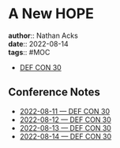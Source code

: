 # A New HOPE

**author**:: Nathan Acks  
**date**:: 2022-08-14  
**tags**:: #MOC

* [DEF CON 30](https://defcon.org/html/defcon-30/dc-30-index.html)

## Conference Notes

* [2022-08-11 — DEF CON 30](../log/2022-08-11-def-con-30.md)
* [2022-08-12 — DEF CON 30](../log/2022-08-12-def-con-30.md)
* [2022-08-13 — DEF CON 30](../log/2022-08-13-def-con-30.md)
* [2022-08-14 — DEF CON 30](../log/2022-08-14-def-con-30.md)
